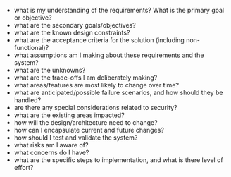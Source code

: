 - what is my understanding of the requirements?  What is the primary goal or objective?
- what are the secondary goals/objectives?
- what are the known design constraints?
- what are the acceptance criteria for the solution (including non-functional)?
- what assumptions am I making about these requirements and the system?
- what are the unknowns?
- what are the trade-offs I am deliberately making?
- what areas/features are most likely to change over time?
- what are anticipated/possible failure scenarios, and how should they be handled?
- are there any special considerations related to security?
- what are the existing areas impacted?
- how will the design/architecture need to change?
- how can I encapsulate current and future changes?
- how should I test and validate the system?
- what risks am I aware of?
- what concerns do I have?
- what are the specific steps to implementation, and what is there level of effort?